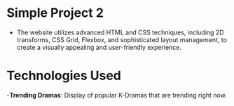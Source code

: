 # Simple Project 2
- The website utilizes advanced HTML and CSS techniques, including 2D transforms, CSS Grid, Flexbox, and sophisticated layout management, to create a visually appealing and user-friendly experience.

# Technologies Used 
-**Trending Dramas**: Display of popular K-Dramas that are trending right now.


  
